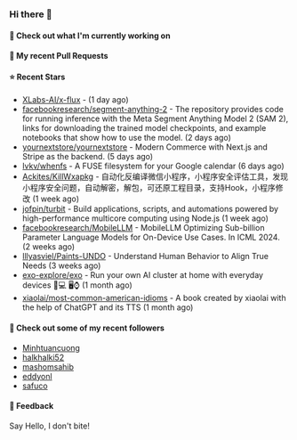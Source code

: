 ### Hi there 👋

#### 👷 Check out what I'm currently working on

#### 🔨 My recent Pull Requests


#### ⭐ Recent Stars

- [XLabs-AI/x-flux](https://github.com/XLabs-AI/x-flux) -  (1 day ago)
- [facebookresearch/segment-anything-2](https://github.com/facebookresearch/segment-anything-2) - The repository provides code for running inference with the Meta Segment Anything Model 2 (SAM 2), links for downloading the trained model checkpoints, and example notebooks that show how to use the model. (2 days ago)
- [yournextstore/yournextstore](https://github.com/yournextstore/yournextstore) - Modern Commerce with Next.js and Stripe as the backend. (5 days ago)
- [lvkv/whenfs](https://github.com/lvkv/whenfs) - A FUSE filesystem for your Google calendar (6 days ago)
- [Ackites/KillWxapkg](https://github.com/Ackites/KillWxapkg) - 自动化反编译微信小程序，小程序安全评估工具，发现小程序安全问题，自动解密，解包，可还原工程目录，支持Hook，小程序修改 (1 week ago)
- [jofpin/turbit](https://github.com/jofpin/turbit) - Build applications, scripts, and automations powered by high-performance multicore computing using Node.js (1 week ago)
- [facebookresearch/MobileLLM](https://github.com/facebookresearch/MobileLLM) - MobileLLM Optimizing Sub-billion Parameter Language Models for On-Device Use Cases. In ICML 2024. (2 weeks ago)
- [lllyasviel/Paints-UNDO](https://github.com/lllyasviel/Paints-UNDO) - Understand Human Behavior to Align True Needs (3 weeks ago)
- [exo-explore/exo](https://github.com/exo-explore/exo) - Run your own AI cluster at home with everyday devices 📱💻 🖥️⌚ (1 month ago)
- [xiaolai/most-common-american-idioms](https://github.com/xiaolai/most-common-american-idioms) - A book created by xiaolai with the help of ChatGPT and its TTS (1 month ago)

#### 👯 Check out some of my recent followers

- [Minhtuancuong](https://github.com/Minhtuancuong)
- [halkhalki52](https://github.com/halkhalki52)
- [mashomsahib](https://github.com/mashomsahib)
- [eddyonl](https://github.com/eddyonl)
- [safuco](https://github.com/safuco)

#### 💬 Feedback

Say Hello, I don't bite!